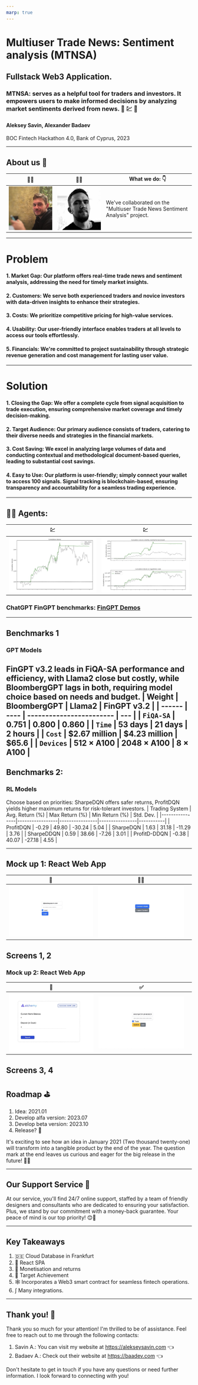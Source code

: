 ```yaml
---
marp: true
---
```


# Multiuser Trade News: Sentiment analysis (MTNSA)
## Fullstack Web3 Application.
### MTNSA: serves as a helpful tool for traders and investors. It empowers users to make informed decisions by analyzing market sentiments derived from news. 📲 💹 💸

#### Aleksey Savin, Alexander Badaev
BOC Fintech Hackathon 4.0, Bank of Cyprus, 2023

---
## About us 🔎
| 👨‍💻 | 👨‍💻 | What we do: 👇| 
| ---- | ---- | ------------ | 
| ![](img/alxy_mini.jpeg) | ![](img/baadev_mini.jpeg) | We've collaborated on the "Multiuser Trade News Sentiment Analysis" project.
---
# Problem 
#### 1. Market Gap: Our platform offers real-time trade news and sentiment analysis, addressing the need for timely market insights.
#### 2. Customers: We serve both experienced traders and novice investors with data-driven insights to enhance their strategies.
#### 3. Costs: We prioritize competitive pricing for high-value services.
#### 4. Usability: Our user-friendly interface enables traders at all levels to access our tools effortlessly.
#### 5. Financials: We're committed to project sustainability through strategic revenue generation and cost management for lasting user value.

---
# Solution
#### 1. Closing the Gap: We offer a complete cycle from signal acquisition to trade execution, ensuring comprehensive market coverage and timely decision-making.
#### 2. Target Audience: Our primary audience consists of traders, catering to their diverse needs and strategies in the financial markets.
#### 3. Cost Saving: We excel in analyzing large volumes of data and conducting contextual and methodological document-based queries, leading to substantial cost savings.
#### 4. Easy to Use: Our platform is user-friendly; simply connect your wallet to access 100 signals. Signal tracking is blockchain-based, ensuring transparency and accountability for a seamless trading experience.
---
## 👨‍🔬 Agents: 
| 💹 | 💹 |
| ---- | ----
| ![Cummalative returns](img/gpt_models_1.jpeg) | ![Cummalative returns](img/gpt_models_2.jpeg)
### ChatGPT FinGPT benchmarks: [FinGPT Demos](https://github.com/AI4Finance-Foundation/FinGPT#fingpt-demos)
---
## Benchmarks 1
### GPT Models
FinGPT v3.2 leads in FiQA-SA performance and efficiency, with Llama2 close but costly, while BloombergGPT lags in both, requiring model choice based on needs and budget.
| Weight | BloombergGPT | Llama2              | FinGPT v3.2  |
| ------ | ---- | ------------------------ | --- |
| `FiQA-SA` | 0.751	 | 0.800	          | 0.860   |
| `Time` | 53 days	  | 21 days	     | 2 hours   |
| `Cost` | $2.67 million	  | $4.23 million	 | $65.6   |
| `Devices` | 512 × A100	  | 2048 × A100	    | 8 × A100   |
---
## Benchmarks 2: 
### RL Models
Choose based on priorities: SharpeDQN offers safer returns, ProfitDQN yields higher maximum returns for risk-tolerant investors.
| Trading System | Avg. Return (%) | Max Return (%) | Min Return (%) | Std. Dev. |
|----------------|-----------------|----------------|----------------|-----------|
| ProfitDQN      | -0.29           | 49.80          | -30.24         | 5.04      |
| SharpeDQN      | 1.63            | 31.18          | -11.29         | 3.76      |
| SharpeDDQN     | 0.59            | 38.66          | -7.26          | 3.01      |
| ProfitD-DDQN   | -0.38           | 40.07          | -27.18         | 4.55      |


---
## Mock up 1: React Web App
| 📸 | 👨‍💻 | | 
| ---- | ---- | ------------ | 
| ![](img/spa_0.jpeg) | ![](img/spa_1.jpeg) | 
Screens 1, 2
---
### Mock up 2: React Web App
| 📲 | ✅ | | 
| ---- | ---- | ------------ | 
| ![](img/spa_3_web4.jpeg) | ![](img/spa_2.jpeg) | 
Screens 3, 4
---

## Roadmap ⛳️

1. Idea: 2021.01
2. Develop alfa version: 2023.07
3. Develop beta version: 2023.10
4. Release?  🎯

 It's exciting to see how an idea in January 2021 (Two thousand twenty-one) will transform into a tangible product by the end of the year. The question mark at the end leaves us curious and eager for the big release in the future! 🚀🌟

---
## Our Support Service 🫶
At our service, you'll find 24/7 online support, staffed by a team of friendly designers and consultants who are dedicated to ensuring your satisfaction. Plus, we stand by our commitment with a money-back guarantee. Your peace of mind is our top priority! 😊🌟

---

## Key Takeaways

1. 🇩🇪 Cloud Database in Frankfurt 
2. 📄 React SPA 
3. 💱 Monetisation and returns
4. 🎯 Target Achievement
5. 🕸️ Incorporates a Web3 smart contract for seamless fintech operations. 
6. ∫ Many integrations.


---
## Thank you! 🙂
Thank you so much for your attention! I'm thrilled to be of assistance. Feel free to reach out to me through the following contacts:

1) Savin A.: You can visit my website at https://alekseysavin.com 👈
2) Badaev A.: Check out their website at https://baadev.com 👈

Don't hesitate to get in touch if you have any questions or need further information. I look forward to connecting with you!